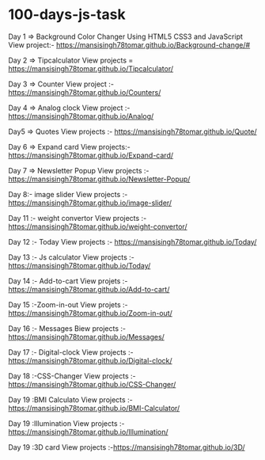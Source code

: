 # 100-days-js-task

Day 1 => Background Color Changer Using HTML5 CSS3 and JavaScript
View project:- https://mansisingh78tomar.github.io/Background-change/#

Day 2 => Tipcalculator
View projects = https://mansisingh78tomar.github.io/Tipcalculator/
    
Day 3 => Counter
View project :- https://mansisingh78tomar.github.io/Counters/

Day 4 => Analog clock
View project :- https://mansisingh78tomar.github.io/Analog/

Day5 => Quotes
View projects :-  https://mansisingh78tomar.github.io/Quote/

Day 6 => Expand card
View projects:- https://mansisingh78tomar.github.io/Expand-card/

Day 7 => Newsletter Popup
View projects :- https://mansisingh78tomar.github.io/Newsletter-Popup/

Day 8:- image slider
View projects :- https://mansisingh78tomar.github.io/image-slider/

Day 11 :-  weight convertor
View projects :- https://mansisingh78tomar.github.io/weight-convertor/

Day 12 :- Today
View projects :- https://mansisingh78tomar.github.io/Today/

Day 13 :- Js calculator
 View projects :- https://mansisingh78tomar.github.io/Today/
 
Day 14 :- Add-to-cart
View projets :- https://mansisingh78tomar.github.io/Add-to-cart/

Day 15 :-Zoom-in-out
View projets :- https://mansisingh78tomar.github.io/Zoom-in-out/

Day 16 :- Messages
Biew projects :-  https://mansisingh78tomar.github.io/Messages/

Day 17 :- Digital-clock
View projects :-   https://mansisingh78tomar.github.io/Digital-clock/

Day 18 :-CSS-Changer
View projects :-https://mansisingh78tomar.github.io/CSS-Changer/

Day 19 :BMI Calculato
View projects :- https://mansisingh78tomar.github.io/BMI-Calculator/

Day 19 :Illumination
View projects :-https://mansisingh78tomar.github.io/Illumination/

Day 19 :3D card
View projects :-https://mansisingh78tomar.github.io/3D/







